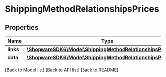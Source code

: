 # ShippingMethodRelationshipsPrices

## Properties
Name | Type | Description | Notes
------------ | ------------- | ------------- | -------------
**links** | [**\ShopwareSDK6\Model\ShippingMethodRelationshipsPricesLinks**](ShippingMethodRelationshipsPricesLinks.md) |  | [optional] 
**data** | [**\ShopwareSDK6\Model\ShippingMethodRelationshipsPricesData[]**](ShippingMethodRelationshipsPricesData.md) |  | [optional] 

[[Back to Model list]](../../README.md#documentation-for-models) [[Back to API list]](../../README.md#documentation-for-api-endpoints) [[Back to README]](../../README.md)

